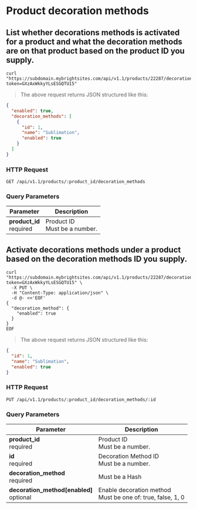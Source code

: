 #  Product decoration methods

## List whether decorations methods is activated for a product and what the decoration methods are on that product based on the product ID you supply.

```shell
curl "https://subdomain.mybrightsites.com/api/v1.1/products/22287/decoration_methods?token=GXzAxWkkyYLsESGQTU15"
```

> The above request returns JSON structured like this:

```json
{
  "enabled": true,
  "decoration_methods": [
    {
      "id": 1,
      "name": "Sublimation",
      "enabled": true
    }
  ]
}
```

### HTTP Request

`GET /api/v1.1/products/:product_id/decoration_methods`

### Query Parameters

Parameter | Description
--------- | -----------
<div><strong>product_id </strong></div><div> required </div> | <div>Product ID</div><div> Must be a number. </div>


## Activate decorations methods under a product based on the decoration methods ID you supply.

```shell
curl "https://subdomain.mybrightsites.com/api/v1.1/products/22287/decoration_methods/1?token=GXzAxWkkyYLsESGQTU15" \
  -X PUT \
  -H "Content-Type: application/json" \
  -d @- <<'EOF'
{
  "decoration_method": {
    "enabled": true
  }
}
EOF
```

> The above request returns JSON structured like this:

```json
{
  "id": 1,
  "name": "Sublimation",
  "enabled": true
}
```

### HTTP Request

`PUT /api/v1.1/products/:product_id/decoration_methods/:id`

### Query Parameters

Parameter | Description
--------- | -----------
<div><strong>product_id </strong></div><div> required </div> | <div>Product ID</div><div> Must be a number. </div>
<div><strong>id </strong></div><div> required </div> | <div>Decoration Method ID</div><div> Must be a number. </div>
<div><strong>decoration_method </strong></div><div> required </div> | <div> Must be a Hash </div>
<div><strong>decoration_method[enabled] </strong></div><div> optional </div> | <div>Enable decoration method</div><div> Must be one of: true, false, 1, 0 </div>


